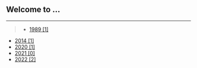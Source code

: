 ## Welcome to ...

<link rel="shortcut icon" type="image/x-icon" href="favicon.ico">

---
>- [1989 [1]](pages/page1989.md)
- [2014 [1]](pages/page2014.md)
- [2020 [1]](pages/page2020.md)
- [2021 [0]](pages/page2021.md)
- [2022 [2]](pages/page2022.md)

